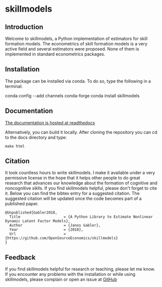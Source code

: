 # skillmodels

## Introduction

Welcome to skillmodels, a Python implementation of estimators for skill formation
models. The econometrics of skill formation models is a very active field and several
estimators were proposed. None of them is implemented in standard econometrics packages.

## Installation

The package can be installed via conda. To do so, type the following in a terminal:

conda config --add channels conda-forge conda install skillmodels

## Documentation

[The documentation is hosted at readthedocs](https://skillmodels.readthedocs.io/en/latest/)

Alternatively, you can build it locally. After cloning the repository you can cd to the
docs directory and type:

```
make html
```

## Citation

It took countless hours to write skillmodels. I make it available under a very
permissive license in the hope that it helps other people to do great research that
advances our knowledge about the formation of cognitive and noncognitive siklls. If you
find skillmodels helpful, please don't forget to cite it. Below you can find the bibtex
entry for a suggested citation. The suggested citation will be updated once the code
becomes part of a published paper.

```
@Unpublished{Gabler2018,
  Title                    = {A Python Library to Estimate Nonlinear Dynamic Latent Factor Models},
  Author                   = {Janos Gabler},
  Year                     = {2018},
  Url                      = {https://github.com/OpenSourceEconomics/skillmodels}
}
```

## Feedback

If you find skillmodels helpful for research or teaching, please let me know. If you
encounter any problems with the installation or while using skillmodels, please complain
or open an issue at [GitHub](https://github.com/OpenSourceEconomics/skillmodels)
